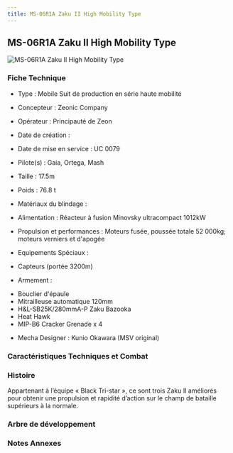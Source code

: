 ```yaml
---
title: MS-06R1A Zaku II High Mobility Type
---
```


MS-06R1A Zaku II High Mobility Type
-----------------------------------


![MS-06R1A Zaku II High Mobility Type](/images/stories/saga/origin/mechas/ms-06r-1a-zaku-ii-high-maneuvrability.png)


### Fiche Technique



- Type : Mobile Suit de production en série haute mobilité
  
- Concepteur : Zeonic Company
  
- Opérateur : Principauté de Zeon
  
- Date de création : 
  
- Date de mise en service : UC 0079
  
- Pilote(s) : Gaia, Ortega, Mash
  
- Taille : 17.5m
  
- Poids : 76.8 t
  
- Matériaux du blindage : 
  
- Alimentation : Réacteur à fusion Minovsky ultracompact 1012kW
  
- Propulsion et performances : Moteurs fusée, poussée totale 52 000kg; moteurs verniers et d'apogée
  
- Equipements Spéciaux :


* Capteurs (portée 3200m)


- Armement :


* Bouclier d'épaule
* Mitrailleuse automatique 120mm
* H&L-SB25K/280mmA-P Zaku Bazooka
* Heat Hawk
* MIP-B6 Cracker Grenade x 4


- Mecha Designer : Kunio Okawara (MSV original)


### Caractéristiques Techniques et Combat


### Histoire


Appartenant à l’équipe « Black Tri-star », ce sont trois Zaku II améliorés pour obtenir une propulsion et rapidité d’action sur le champ de bataille supérieurs à la normale.


### Arbre de développement


### Notes Annexes


